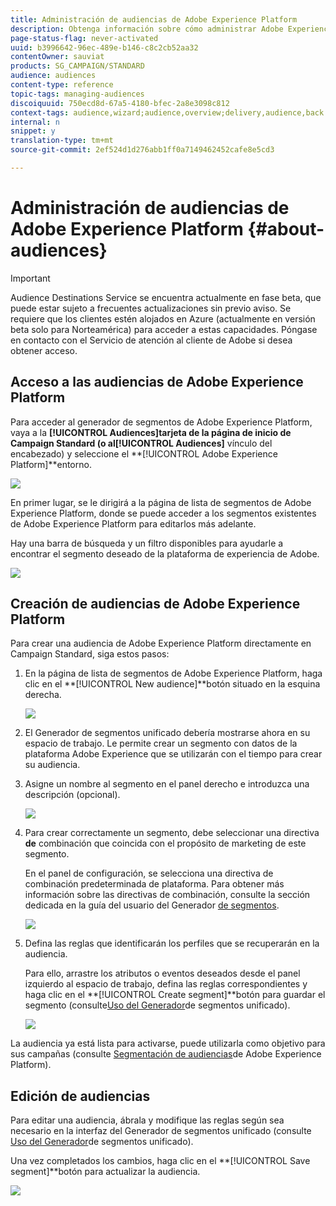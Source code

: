 ```yaml
---
title: Administración de audiencias de Adobe Experience Platform
description: Obtenga información sobre cómo administrar Adobe Experience Platform en Campaign Standard.
page-status-flag: never-activated
uuid: b3996642-96ec-489e-b146-c8c2cb52aa32
contentOwner: sauviat
products: SG_CAMPAIGN/STANDARD
audience: audiences
content-type: reference
topic-tags: managing-audiences
discoiquuid: 750ecd8d-67a5-4180-bfec-2a8e3098c812
context-tags: audience,wizard;audience,overview;delivery,audience,back
internal: n
snippet: y
translation-type: tm+mt
source-git-commit: 2ef524d1d276abb1ff0a7149462452cafe8e5cd3

---
```



# Administración de audiencias de Adobe Experience Platform {#about-audiences}

>[!IMPORTANT]
>
>Audience Destinations Service se encuentra actualmente en fase beta, que puede estar sujeto a frecuentes actualizaciones sin previo aviso. Se requiere que los clientes estén alojados en Azure (actualmente en versión beta solo para Norteamérica) para acceder a estas capacidades. Póngase en contacto con el Servicio de atención al cliente de Adobe si desea obtener acceso.

## Acceso a las audiencias de Adobe Experience Platform

Para acceder al generador de segmentos de Adobe Experience Platform, vaya a la **[!UICONTROL Audiences]**tarjeta de la página de inicio de Campaign Standard (o al**[!UICONTROL Audiences]** vínculo del encabezado) y seleccione el **[!UICONTROL Adobe Experience Platform]**entorno.

![](assets/aep_audiences_access.png)

En primer lugar, se le dirigirá a la página de lista de segmentos de Adobe Experience Platform, donde se puede acceder a los segmentos existentes de Adobe Experience Platform para editarlos más adelante.

Hay una barra de búsqueda y un filtro disponibles para ayudarle a encontrar el segmento deseado de la plataforma de experiencia de Adobe.

![](assets/aep_audiences_list.png)

## Creación de audiencias de Adobe Experience Platform

Para crear una audiencia de Adobe Experience Platform directamente en Campaign Standard, siga estos pasos:

1. En la página de lista de segmentos de Adobe Experience Platform, haga clic en el **[!UICONTROL New audience]**botón situado en la esquina derecha.

   ![](assets/aep_audiences_creation_create.png)

1. El Generador de segmentos unificado debería mostrarse ahora en su espacio de trabajo. Le permite crear un segmento con datos de la plataforma Adobe Experience que se utilizarán con el tiempo para crear su audiencia.

1. Asigne un nombre al segmento en el panel derecho e introduzca una descripción (opcional).

   ![](assets/aep_audiences_creation_edit_name.png)

1. Para crear correctamente un segmento, debe seleccionar una directiva **de** combinación que coincida con el propósito de marketing de este segmento.

   En el panel de configuración, se selecciona una directiva de combinación predeterminada de plataforma. Para obtener más información sobre las directivas de combinación, consulte la sección dedicada en la guía del usuario del Generador [de segmentos](https://www.adobe.io/apis/experienceplatform/home/profile-identity-segmentation/profile-identity-segmentation-services.html#!api-specification/markdown/narrative/technical_overview/segmentation/segment-builder-guide.md).

   ![](assets/aep_audiences_mergepolicy.png)

1. Defina las reglas que identificarán los perfiles que se recuperarán en la audiencia.

   Para ello, arrastre los atributos o eventos deseados desde el panel izquierdo al espacio de trabajo, defina las reglas correspondientes y haga clic en el **[!UICONTROL Create segment]**botón para guardar el segmento (consulte[Uso del Generador](../../audiences/using/aep-using-segment-builder.md)de segmentos unificado).

   ![](assets/aep_audiences_creation_query.png)

La audiencia ya está lista para activarse, puede utilizarla como objetivo para sus campañas (consulte [Segmentación de audiencias](../../automating/using/aep-targeting-audiences.md)de Adobe Experience Platform).

## Edición de audiencias

Para editar una audiencia, ábrala y modifique las reglas según sea necesario en la interfaz del Generador de segmentos unificado (consulte [Uso del Generador](../../audiences/using/aep-using-segment-builder.md)de segmentos unificado).

Una vez completados los cambios, haga clic en el **[!UICONTROL Save segment]**botón para actualizar la audiencia.

![](assets/aep_audiences_editing.png)
